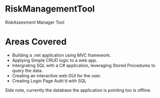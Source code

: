 # RiskManagementTool
 RiskAssesment Manager Tool

# Areas Covered
- Building a .net application using MVC framework.
- Applying Simple CRUD logic to a web app. 
- Intergrating SQL with a C# application, leveraging Stored Procedures to query the data.
- Creating an interactive web GUI for the user.
- Creating Login Page Auth'd with SQL

Side note, currently the database the application is pointing too is offline. 
